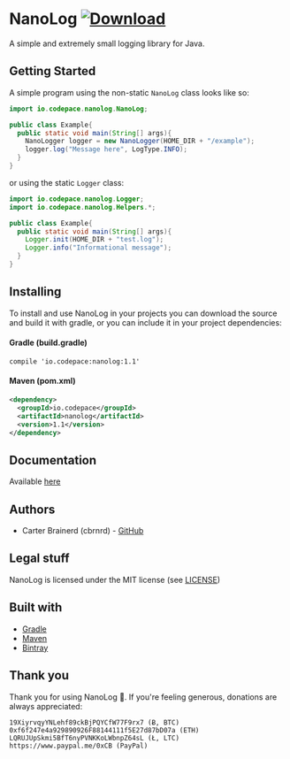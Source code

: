 # NanoLog [![Download](https://api.bintray.com/packages/codepace/NanoLog/NanoLog/images/download.svg)](https://bintray.com/codepace/NanoLog/NanoLog/_latestVersion)
A simple and extremely small logging library for Java.

## Getting Started

A simple program using the non-static `NanoLog` class looks like so:

```java
import io.codepace.nanolog.NanoLog;

public class Example{
  public static void main(String[] args){
    NanoLogger logger = new NanoLogger(HOME_DIR + "/example");
    logger.log("Message here", LogType.INFO);
  }
}
```

or using the static `Logger` class:

```java
import io.codepace.nanolog.Logger;
import io.codepace.nanolog.Helpers.*;

public class Example{
  public static void main(String[] args){
    Logger.init(HOME_DIR + "test.log");
    Logger.info("Informational message");
  }
}
```

## Installing

To install and use NanoLog in your projects you can download the source and build it with gradle, or
you can include it in your project dependencies:

#### Gradle (build.gradle)

```
compile 'io.codepace:nanolog:1.1'
```


#### Maven (pom.xml)

```xml
<dependency>
  <groupId>io.codepace</groupId>
  <artifactId>nanolog</artifactId>
  <version>1.1</version>
</dependency>
```

## Documentation
Available [here](https://cbrnrd.github.io/NanoLog/)

## Authors
- Carter Brainerd (cbrnrd) - [GitHub](https://github.com/cbrnrd)

## Legal stuff 
NanoLog is licensed under the MIT license (see [LICENSE](https://github.com/cbrnrd/NanoLog/blob/master/LICENSE))

## Built with
* [Gradle](https://gradle.org/)
* [Maven](https://maven.apache.org/)
* [Bintray](https://bintray.com)

## Thank you

Thank you for using NanoLog 👏.
If you're feeling generous, donations are always appreciated:

```
19XiyrvqyYNLehf89ckBjPQYCfW77F9rx7 (Ƀ, BTC)
0xf6f247e4a929890926F88144111f5E27d87bD07a (ETH)
LQRUJUpSkmi5BfT6nyPVNKKoLWbnpZ64sL (Ł, LTC)
https://www.paypal.me/0xCB (PayPal)
```
